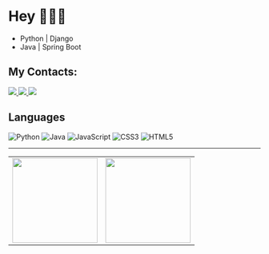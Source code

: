 # Hey 👩🏻‍💻

- Python | Django
- Java | Spring Boot

## My Contacts:

<p align="left">
<a href="mailto:workdndsza@gmail.com">
  <img src="https://img.shields.io/badge/-Gmail-gray?style=flat-square&labelColor=white&logo=gmail&logoColor=gray&link=mailto:workdndsza@gmail.com" />
</a>

<a href="https://discord.gg/dnsouzadev" alt="Discord">
  <img src="https://img.shields.io/badge/-Discord-gray?style=flat-square&labelColor=gray&logo=discord&logoColor=white&link=https://discord.gg/dnsouzadev"/>
</a>

<a href="https://www.linkedin.com/in/dnsouzadev" alt="LinkedIn">
  <img src="https://img.shields.io/badge/-Linkedin-gray?style=flat-square&labelColor=gray&logo=Linkedin&logoColor=white&link=https://www.linkedin.com/in/dnsouzadev"/>
</a>
</p>

## Languages

![Python](https://img.shields.io/badge/python-100000?style=for-the-badge&logo=python&logoColor=blue)
![Java](https://img.shields.io/badge/Java-100000?style=for-the-badge&logo=CoffeeScript)
![JavaScript](https://img.shields.io/badge/javascript-100000?style=for-the-badge&logo=JavaScript)
![CSS3](https://img.shields.io/badge/css3-100000?style=for-the-badge&logo=css3&logoColor=blue)
![HTML5](https://img.shields.io/badge/html-100000?style=for-the-badge&logo=html5)

<hr>

<div align="center">
  <table>
    <tr>
      <td>
        <img height="170px" src="https://github-readme-streak-stats.herokuapp.com/?user=dnsouzadev&theme=react&hide_border=false&exclude_days=Sun,Sat"/>
      </td>
      <td>
        <img height="170px" src="https://github-readme-stats.vercel.app/api/top-langs/?username=dnsouzadev&layout=compact&theme=react"/>
      </td>
    </tr>
  </table>
</div>
